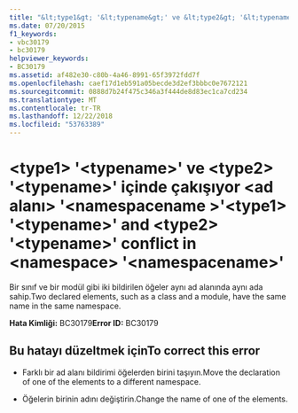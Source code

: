 ```yaml
---
title: "&lt;type1&gt; '&lt;typename&gt;' ve &lt;type2&gt; '&lt;typename&gt;' içinde çakışıyor &lt;ad alanı&gt; '&lt;namespacename &gt;'"
ms.date: 07/20/2015
f1_keywords:
- vbc30179
- bc30179
helpviewer_keywords:
- BC30179
ms.assetid: af482e30-c80b-4a46-8991-65f3972fdd7f
ms.openlocfilehash: caef17d1eb591a05becde3d2ef3bbbc0e7672121
ms.sourcegitcommit: 0888d7b24f475c346a3f444de8d83ec1ca7cd234
ms.translationtype: MT
ms.contentlocale: tr-TR
ms.lasthandoff: 12/22/2018
ms.locfileid: "53763389"
---
```

# <a name="lttype1gt-lttypenamegt-and-lttype2gt-lttypenamegt-conflict-in-ltnamespacegt-ltnamespacenamegt"></a><span data-ttu-id="d9c43-102">&lt;type1&gt; '&lt;typename&gt;' ve &lt;type2&gt; '&lt;typename&gt;' içinde çakışıyor &lt;ad alanı&gt; '&lt;namespacename &gt;'</span><span class="sxs-lookup"><span data-stu-id="d9c43-102">&lt;type1&gt; '&lt;typename&gt;' and &lt;type2&gt; '&lt;typename&gt;' conflict in &lt;namespace&gt; '&lt;namespacename&gt;'</span></span>
<span data-ttu-id="d9c43-103">Bir sınıf ve bir modül gibi iki bildirilen öğeler aynı ad alanında aynı ada sahip.</span><span class="sxs-lookup"><span data-stu-id="d9c43-103">Two declared elements, such as a class and a module, have the same name in the same namespace.</span></span>  
  
 <span data-ttu-id="d9c43-104">**Hata Kimliği:** BC30179</span><span class="sxs-lookup"><span data-stu-id="d9c43-104">**Error ID:** BC30179</span></span>  
  
## <a name="to-correct-this-error"></a><span data-ttu-id="d9c43-105">Bu hatayı düzeltmek için</span><span class="sxs-lookup"><span data-stu-id="d9c43-105">To correct this error</span></span>  
  
-   <span data-ttu-id="d9c43-106">Farklı bir ad alanı bildirimi öğelerden birini taşıyın.</span><span class="sxs-lookup"><span data-stu-id="d9c43-106">Move the declaration of one of the elements to a different namespace.</span></span>  
  
-   <span data-ttu-id="d9c43-107">Öğelerin birinin adını değiştirin.</span><span class="sxs-lookup"><span data-stu-id="d9c43-107">Change the name of one of the elements.</span></span>